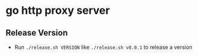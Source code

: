 # go http proxy server

## Release Version

* Run `./release.sh VERSION` like `./release.sh v0.0.1` to release a version
